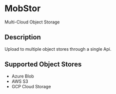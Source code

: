 # MobStor

Multi-Cloud Object Storage

## Description

Upload to multiple object stores through a single Api.

## Supported Object Stores

* Azure Blob
* AWS S3
* GCP Cloud Storage
